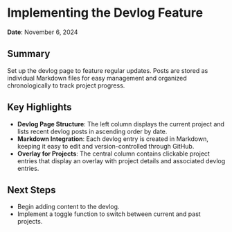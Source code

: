 # Implementing the Devlog Feature
**Date**: November 6, 2024

## Summary
Set up the devlog page to feature regular updates. Posts are stored as individual Markdown files for easy management and organized chronologically to track project progress.

## Key Highlights
- **Devlog Page Structure**: The left column displays the current project and lists recent devlog posts in ascending order by date.
- **Markdown Integration**: Each devlog entry is created in Markdown, keeping it easy to edit and version-controlled through GitHub.
- **Overlay for Projects**: The central column contains clickable project entries that display an overlay with project details and associated devlog entries.

## Next Steps
- Begin adding content to the devlog.
- Implement a toggle function to switch between current and past projects.
